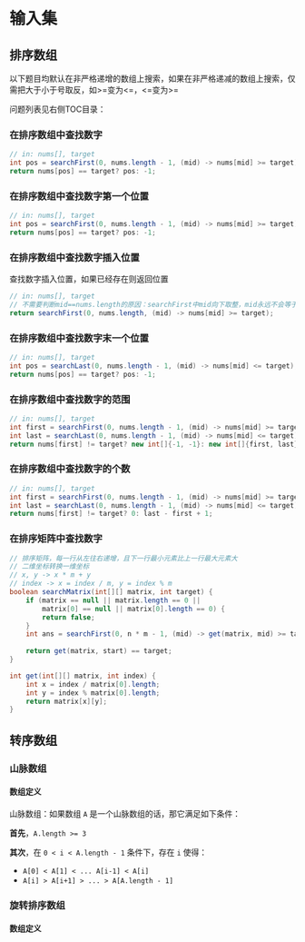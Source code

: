 # 输入集



## 排序数组

以下题目均默认在非严格递增的数组上搜索，如果在非严格递减的数组上搜索，仅需把大于小于号取反，如>=变为<=，<=变为>=

问题列表见右侧TOC目录：



### 在排序数组中查找数字

```java
// in: nums[], target
int pos = searchFirst(0, nums.length - 1, (mid) -> nums[mid] >= target);
return nums[pos] == target? pos: -1;
```



### 在排序数组中查找数字第一个位置

```java
// in: nums[], target
int pos = searchFirst(0, nums.length - 1, (mid) -> nums[mid] >= target);
return nums[pos] == target? pos: -1;
```



### 在排序数组中查找数字插入位置

查找数字插入位置，如果已经存在则返回位置

```java
// in: nums[], target
// 不需要判断mid==nums.length的原因：searchFirst中mid向下取整，mid永远不会等于末尾
return searchFirst(0, nums.length, (mid) -> nums[mid] >= target);
```



### 在排序数组中查找数字末一个位置

```java
// in: nums[], target
int pos = searchLast(0, nums.length - 1, (mid) -> nums[mid] <= target);
return nums[pos] == target? pos: -1;
```



### 在排序数组中查找数字的范围

```java
// in: nums[], target
int first = searchFirst(0, nums.length - 1, (mid) -> nums[mid] >= target);
int last = searchLast(0, nums.length - 1, (mid) -> nums[mid] <= target);
return nums[first] != target? new int[]{-1, -1}: new int[]{first, last};
```



### 在排序数组中查找数字的个数

```java
// in: nums[], target
int first = searchFirst(0, nums.length - 1, (mid) -> nums[mid] >= target);
int last = searchLast(0, nums.length - 1, (mid) -> nums[mid] <= target);
return nums[first] != target? 0: last - first + 1;
```



### 在排序矩阵中查找数字

```java
// 排序矩阵，每一行从左往右递增，且下一行最小元素比上一行最大元素大
// 二维坐标转换一维坐标
// x, y -> x * m + y
// index -> x = index / m, y = index % m
boolean searchMatrix(int[][] matrix, int target) {
    if (matrix == null || matrix.length == 0 ||
        matrix[0] == null || matrix[0].length == 0) {
        return false;
    }
    int ans = searchFirst(0, n * m - 1, (mid) -> get(matrix, mid) >= target)
    
    return get(matrix, start) == target;
}

int get(int[][] matrix, int index) {
    int x = index / matrix[0].length;
    int y = index % matrix[0].length;
    return matrix[x][y];
}
```





## 转序数组



### 山脉数组

#### 数组定义

山脉数组：如果数组 `A` 是一个山脉数组的话，那它满足如下条件：

**首先**，`A.length >= 3`

**其次**，在 `0 < i < A.length - 1` 条件下，存在 `i` 使得：

- `A[0] < A[1] < ... A[i-1] < A[i]`
- `A[i] > A[i+1] > ... > A[A.length - 1]`









### 旋转排序数组

#### 数组定义



